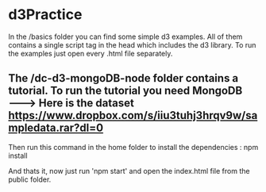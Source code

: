 # d3Practice

In the /basics folder you can find some simple d3 examples. 
All of them contains a single script tag in the head which includes the d3 library.
To run the examples just open every .html file separately.


The /dc-d3-mongoDB-node folder contains a tutorial.
To run the tutorial you need MongoDB  
---> Here is the dataset 
https://www.dropbox.com/s/iiu3tuhj3hrqv9w/sampledata.rar?dl=0  
-------------------------------------------------------------
Then run this command in the home folder to install the dependencies :  npm  install

And thats it, now just run 'npm start' and open the index.html file from the public folder. 
